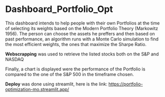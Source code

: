 # Dashboard_Portfolio_Opt

This dashboard intends to help people with their own Portfolios at the time of selecting its weights based on the Modern Portfolio Theory (Markowitz 1956). The person can choose the assets he preffers and then based on past performance, an algorithm runs with a Monte Carlo simulation to find the most efficient weights, the ones that maximize the Sharpe Ratio.

**Webscrapping** was used to retrieve the listed stocks both on the S&P and NASDAQ

Finally, a chart is displayed were the performance of the Portfolio is compared to the one of the S&P 500 in the timeframe chosen.

**Deploy** was done using streamlit, here is the link: https://portfolio-optimization-mo.streamlit.app/
